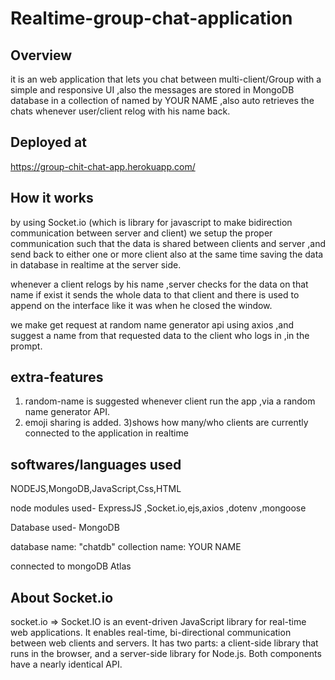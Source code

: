 # Realtime-group-chat-application
## Overview
it is an web application that lets you chat between multi-client/Group with a simple and responsive UI ,also the messages are stored in MongoDB database in a collection of named by YOUR NAME ,also auto retrieves the chats whenever user/client relog with his name back.

## Deployed at
https://group-chit-chat-app.herokuapp.com/

## How it works
by using Socket.io (which is library for javascript to make bidirection communication between server and client)
we setup the proper communication such that the data is shared between clients and server ,and send back to either one or more client also at the same time saving the data in database in realtime at the server side.

whenever a client relogs by his name ,server checks for the data on that name if exist it sends the whole data to that client and there is used to append on the interface like it was when he closed the window.

we make get request at random name generator api using axios ,and suggest a name from that requested data to the client who logs in ,in the prompt.

## extra-features
1) random-name is suggested whenever client run the app ,via a random name generator API.
2) emoji sharing is added.
3)shows how many/who clients are currently connected to the application in realtime

## softwares/languages used
NODEJS,MongoDB,JavaScript,Css,HTML

node modules used-
ExpressJS ,Socket.io,ejs,axios ,dotenv ,mongoose

Database used-
MongoDB

database name: "chatdb"
collection name: YOUR NAME

connected to mongoDB Atlas

## About Socket.io
socket.io => Socket.IO is an event-driven JavaScript library for real-time web applications. It enables real-time, bi-directional communication between web clients and servers. It has two parts: a client-side library that runs in the browser, and a server-side library for Node.js. Both components have a nearly identical API.

